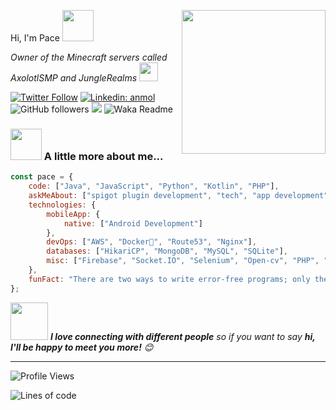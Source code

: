 Hi, I'm Pace <img src="https://media.giphy.com/media/12oufCB0MyZ1Go/giphy.gif" width="50"></h2>
<img align='right' src="https://media.giphy.com/media/M9gbBd9nbDrOTu1Mqx/giphy.gif" width="230">
<p><em>Owner of the Minecraft servers called AxolotlSMP and JungleRealms
</a><img src="https://media.giphy.com/media/WUlplcMpOCEmTGBtBW/giphy.gif" width="30"> 
</em></p>

[![Twitter Follow](https://img.shields.io/twitter/follow/paceskii?label=Follow)](https://twitter.com/intent/follow?screen_name=Paceskii)
[![Linkedin: anmol](https://img.shields.io/badge/-Follow-blue?style=flat-square&logo=Linkedin&logoColor=white&link=https://www.linkedin.com/in/petarpaceski/)](https://www.linkedin.com/in/petarpaceski/)
![GitHub followers](https://img.shields.io/github/followers/Paceski?label=Follow&style=social)
![](https://visitor-badge.glitch.me/badge?page_id=Paceski)
![Waka Readme](https://github.com/anmol098/anmol098/workflows/Waka%20Readme/badge.svg)


### <img src="https://media.giphy.com/media/VgCDAzcKvsR6OM0uWg/giphy.gif" width="50"> A little more about me...  

```javascript
const pace = {
    code: ["Java", "JavaScript", "Python", "Kotlin", "PHP"],
    askMeAbout: ["spigot plugin development", "tech", "app development", "web development"],
    technologies: {
        mobileApp: {
            native: ["Android Development"]
        },
        devOps: ["AWS", "Docker🐳", "Route53", "Nginx"],
        databases: ["HikariCP", "MongoDB", "MySQL", "SQLite"],
        misc: ["Firebase", "Socket.IO", "Selenium", "Open-cv", "PHP", "SuiteApp"]
    },
    funFact: "There are two ways to write error-free programs; only the third one works"
};
```

<img src="https://media.giphy.com/media/LnQjpWaON8nhr21vNW/giphy.gif" width="60"> <em><b>I love connecting with different people</b> so if you want to say <b>hi, I'll be happy to meet you more!</b> 😊</em>

---
<!--START_SECTION:waka-->
![Profile Views](https://visitor-badge.glitch.me/badge?page_id=Paceski)

![Lines of code](https://img.shields.io/badge/From%20Hello%20World%20I%27ve%20Written-1%20Million%20lines%20of%20code-blue)
 > 
